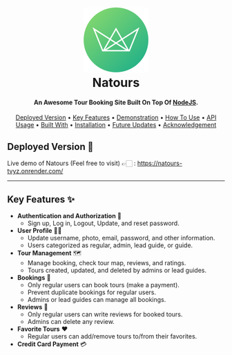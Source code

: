 <h1 align="center">
  <br>
  <a href="https://natours-tvyz.onrender.com/"><img src="https://github.com/AhmedSalman1/Natours/blob/master/public/img/logo-green-round.png" alt="Natours" width="150"></a>
  <br>
  Natours
  <br>
</h1>

<h4 align="center">An Awesome Tour Booking Site Built On Top Of <a href="https://nodejs.org/en/" target="_blank">NodeJS</a>.</h4>

 <p align="center">
 <a href="#deployed-version">Deployed Version</a> •
  <a href="#key-features">Key Features</a> •
  <a href="#demonstration">Demonstration</a> •
  <a href="#how-to-use">How To Use</a> •
  <a href="#api-usage">API Usage</a> •
  <a href="#build-with">Built With</a> •
  <a href="#installation">Installation</a> • 
  <a href="#future-updates">Future Updates</a> • 
  <a href="#acknowledgement">Acknowledgement</a>
</p>

## Deployed Version 🚀

Live demo of Natours (Feel free to visit) 👉🏻 : https://natours-tvyz.onrender.com/

---

## Key Features ✨

-   **Authentication and Authorization** 🚀
    -   Sign up, Log in, Logout, Update, and reset password.
-   **User Profile** 🧑‍💼
    -   Update username, photo, email, password, and other information.
    -   Users categorized as regular, admin, lead guide, or guide.
-   **Tour Management** 🗺️
    -   Manage booking, check tour map, reviews, and ratings.
    -   Tours created, updated, and deleted by admins or lead guides.
-   **Bookings** 📅
    -   Only regular users can book tours (make a payment).
    -   Prevent duplicate bookings for regular users.
    -   Admins or lead guides can manage all bookings.
-   **Reviews** 🌟
    -   Only regular users can write reviews for booked tours.
    -   Admins can delete any review.
-   **Favorite Tours** ❤️
    -   Regular users can add/remove tours to/from their favorites.
-   **Credit Card Payment** 💳
